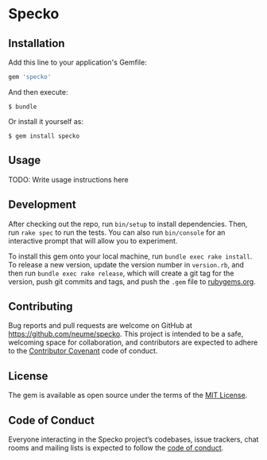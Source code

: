 # Specko



## Installation

Add this line to your application's Gemfile:

```ruby
gem 'specko'
```

And then execute:

    $ bundle

Or install it yourself as:

    $ gem install specko

## Usage

TODO: Write usage instructions here

## Development

After checking out the repo, run `bin/setup` to install dependencies. Then, run `rake spec` to run the tests. You can also run `bin/console` for an interactive prompt that will allow you to experiment.

To install this gem onto your local machine, run `bundle exec rake install`. To release a new version, update the version number in `version.rb`, and then run `bundle exec rake release`, which will create a git tag for the version, push git commits and tags, and push the `.gem` file to [rubygems.org](https://rubygems.org).

## Contributing

Bug reports and pull requests are welcome on GitHub at https://github.com/neume/specko. This project is intended to be a safe, welcoming space for collaboration, and contributors are expected to adhere to the [Contributor Covenant](http://contributor-covenant.org) code of conduct.

## License

The gem is available as open source under the terms of the [MIT License](https://opensource.org/licenses/MIT).

## Code of Conduct

Everyone interacting in the Specko project’s codebases, issue trackers, chat rooms and mailing lists is expected to follow the [code of conduct](https://github.com/neume/specko/blob/master/CODE_OF_CONDUCT.md).
